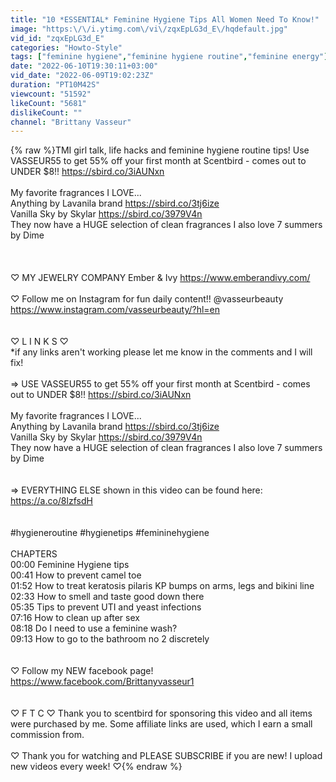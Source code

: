 ```yaml
---
title: "10 *ESSENTIAL* Feminine Hygiene Tips All Women Need To Know!"
image: "https:\/\/i.ytimg.com\/vi\/zqxEpLG3d_E\/hqdefault.jpg"
vid_id: "zqxEpLG3d_E"
categories: "Howto-Style"
tags: ["feminine hygiene","feminine hygiene routine","feminine energy"]
date: "2022-06-10T19:30:11+03:00"
vid_date: "2022-06-09T19:02:23Z"
duration: "PT10M42S"
viewcount: "51592"
likeCount: "5681"
dislikeCount: ""
channel: "Brittany Vasseur"
---
```

{% raw %}TMI girl talk, life hacks and feminine hygiene routine tips! Use VASSEUR55 to get 55% off your first month at Scentbird - comes out to UNDER $8!! <a rel="nofollow" target="blank" href="https://sbird.co/3iAUNxn">https://sbird.co/3iAUNxn</a><br /><br />My favorite fragrances I LOVE...<br />Anything by Lavanila brand <a rel="nofollow" target="blank" href="https://sbird.co/3tj6ize">https://sbird.co/3tj6ize</a><br />Vanilla Sky by Skylar <a rel="nofollow" target="blank" href="https://sbird.co/3979V4n">https://sbird.co/3979V4n</a><br />They now have a HUGE selection of clean fragrances I also love 7 summers by Dime<br /><br /><br /><br />♡ MY JEWELRY COMPANY Ember &amp; Ivy <a rel="nofollow" target="blank" href="https://www.emberandivy.com/">https://www.emberandivy.com/</a> <br /><br />♡ Follow me on Instagram for fun daily content!! @vasseurbeauty ‪ <a rel="nofollow" target="blank" href="https://www.instagram.com/vasseurbeauty/?hl=en‬‬">https://www.instagram.com/vasseurbeauty/?hl=en‬‬</a><br /><br /><br />♡ L I N K S ♡<br />*if any links aren't working please let me know in the comments and I will fix!<br /><br />⇒ USE VASSEUR55 to get 55% off your first month at Scentbird - comes out to UNDER $8!! <a rel="nofollow" target="blank" href="https://sbird.co/3iAUNxn">https://sbird.co/3iAUNxn</a><br /><br />My favorite fragrances I LOVE...<br />Anything by Lavanila brand <a rel="nofollow" target="blank" href="https://sbird.co/3tj6ize">https://sbird.co/3tj6ize</a><br />Vanilla Sky by Skylar <a rel="nofollow" target="blank" href="https://sbird.co/3979V4n">https://sbird.co/3979V4n</a><br />They now have a HUGE selection of clean fragrances I also love 7 summers by Dime<br /><br /><br />⇒ EVERYTHING ELSE shown in this video can be found here: <a rel="nofollow" target="blank" href="https://a.co/8lzfsdH">https://a.co/8lzfsdH</a><br /><br /><br />#hygieneroutine #hygienetips #femininehygiene <br /><br />CHAPTERS<br />00:00 Feminine Hygiene tips<br />00:41 How to prevent camel toe<br />01:52 How to treat keratosis pilaris KP bumps on arms, legs and bikini line<br />02:33 How to smell and taste good down there<br />05:35 Tips to prevent UTI and yeast infections <br />07:16 How to clean up after sex<br />08:18 Do I need to use a feminine wash? <br />09:13 How to go to the bathroom no 2 discretely <br /><br /><br />♡ Follow my NEW facebook page! <a rel="nofollow" target="blank" href="https://www.facebook.com/Brittanyvasseur1">https://www.facebook.com/Brittanyvasseur1</a><br /><br /><br />♡ F T C ♡ Thank you to scentbird for sponsoring this video and all items were purchased by me. Some affiliate links are used, which I earn a small commission from. <br /><br />♡  Thank you for watching and PLEASE SUBSCRIBE if you are new! I upload new videos every week! ♡{% endraw %}

